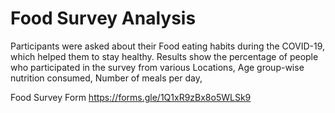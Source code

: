 # Food Survey Analysis 
Participants were asked about their Food eating habits during the COVID-19, which helped them to stay healthy.
Results show the percentage of people who participated in the survey from various Locations, Age group-wise nutrition consumed, Number of meals per day,


Food Survey Form https://forms.gle/1Q1xR9zBx8o5WLSk9
